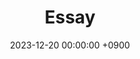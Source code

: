 ---
layout  : category
title   : Essay
summary : 카테고리
date    : 2023-12-20 00:00:00 +0900
updated : 2023-12-20 00:00:00 +0900
tag     : 
toc     : true
public  : true
comment : false
parent  : [[/index]]
latex   : false
---
